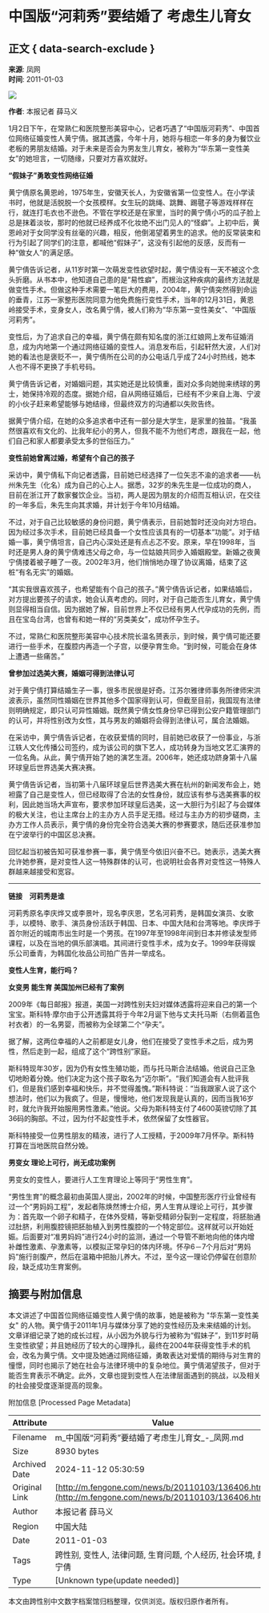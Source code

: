 # 中国版“河莉秀”要结婚了 考虑生儿育女

## 正文 { data-search-exclude }


**来源**: 凤网  
**时间**: 2011-01-03  

![](http://a3.img.fengone.com/7a2387c20b7560051695974e8ca70eea@100Q_800w)

**作者**: 本报记者 薛马义  

1月2日下午，在常熟仁和医院整形美容中心，记者巧遇了“中国版河莉秀”、中国首位网络征婚变性人黄宁倩。据其透露，今年十月，她将与相恋一年多的身为餐饮业老板的男朋友结婚。对于未来是否会为男友生儿育女，被称为“华东第一变性美女”的她坦言，一切随缘，只要对方喜欢就好。

**“假妹子”勇敢变性网络征婚**

黄宁倩原名黄恩岭，1975年生，安徽天长人，为安徽省第一位变性人。在小学读书时，他就是活脱脱一个女孩模样。女生玩的跳绳、跳舞、踢毽子等游戏样样在行，就连打毛衣也不逊色。不管在学校还是在家里，当时的黄宁倩小巧的瓜子脸上总是抹着淡妆，那时的他就已经养成不化妆绝不出门见人的“怪癖”。上初中后，黄恩岭对于女同学没有丝毫的兴趣，相反，他倒渴望着男生的追求。他的反常装束和行为引起了同学们的注意，都喊他“假妹子”，这没有引起他的反感，反而有一种“做女人”的满足感。

黄宁倩告诉记者，从11岁时第一次萌发变性欲望时起，黄宁倩没有一天不被这个念头折磨。从书本中，他知道自己患的是“易性癖”，而根治这种疾病的最终方法就是做变性手术。但做这种手术需要一笔巨大的费用，2004年，黄宁倩突然得到命运的垂青，江苏一家整形医院同意为他免费施行变性手术，当年的12月31日，黄恩岭接受手术，变身女人，改名黄宁倩，被人们称为“华东第一变性美女”、“中国版河莉秀”。

变性后，为了追求自己的幸福，黄宁倩在颇有知名度的浙江红娘网上发布征婚消息，成为内地第一个通过网络征婚的变性人。消息发布后，引起轩然大波，人们对她的看法也是褒贬不一，黄宁倩所在公司的办公电话几乎成了24小时热线，她本人也不得不更换了手机号码。

黄宁倩告诉记者，对婚姻问题，其实她还是比较慎重，面对众多向她抛来绣球的男士，她保持冷观的态度。据她介绍，自从网络征婚后，已经有不少来自上海、宁波的小伙子赶来希望能够与她结缘，但最终双方的沟通都以失败告终。

据黄宁倩介绍，在她的众多追求者中还有一部分是大学生，是家里的独苗。“我虽然很喜欢有文化的、比我年纪小的男人，但我不能不为他们考虑，跟我在一起，他们自己和家人都要承受太多的世俗压力。”

**变性前她曾离过婚，希望有个自己的孩子**

采访中，黄宁倩私下向记者透露，目前她已经选择了一位矢志不渝的追求者——杭州朱先生（化名）成为自己的心上人。据悉，32岁的朱先生是一位成功的商人，目前在浙江开了数家餐饮企业。当初，两人是因为朋友的介绍而互相认识，在交往的一年多后，朱先生向其求婚，并计划于今年10月结婚。

不过，对于自己比较敏感的身份问题，黄宁倩表示，目前她暂时还没向对方坦白。因为经过多次手术，目前她已经具备一个女性应该具有的一切基本“功能”。对于结婚一事，黄宁倩坦言，自己内心深处还是有点忐忑不安。原来，早在1998年，当时还是男人身的黄宁倩难违父母之命，与一位姑娘共同步入婚姻殿堂。新婚之夜黄宁倩搂着被子睡了一夜。2002年3月，他们悄悄地办理了协议离婚，结束了这桩“有名无实”的婚姻。

“其实我很喜欢孩子，也希望能有个自己的孩子。”黄宁倩告诉记者，如果结婚后，对方提出要孩子的请求，她会认真考虑的。同时，对于自己能否生儿育女，黄宁倩则显得相当自信。因为据她了解，目前世界上不仅已经有男人代孕成功的先例，而且在宝岛台湾，也曾有和她一样的“另类美女”，成功怀孕生子。

不过，常熟仁和医院整形美容中心技术院长温名赟表示，到时候，黄宁倩可能还要进行一些手术，在腹腔内再造一个子宫，以便孕育生命。“到时候，可能会在身体上遭遇一些痛苦。”

**曾参加过选美大赛，婚姻可得到法律认可**

对于黄宁倩打算结婚生子一事，很多市民很是好奇。江苏尔雅律师事务所律师宋洪波表示，虽然同性婚姻在世界其他多个国家得到认可，但截至目前，我国现有法律则明确规定，即只认可异性婚姻。既然黄宁倩女性身份早已得到公安户籍管理部门的认可，并将性别改为女性，其与男友的婚姻将会得到法律认可，属合法婚姻。

在采访中，黄宁倩告诉记者，在收获爱情的同时，目前她已收获了一份事业，与浙江轶人文化传播公司签约，成为该公司的旗下艺人，成功转身为当地文艺汇演界的一位名角。从此，黄宁倩开始了她的演艺生涯。2006年，她还成功跻身第十八届环球皇后世界选美大赛决赛。

黄宁倩告诉记者，当初第十八届环球皇后世界选美大赛在杭州的新闻发布会上，她袒露了自己是变性人，但已经取得了合法的女性身份，就应该有参与选美赛事的权利，因此她当场大声宣布，要求参加环球皇后选美，这一大胆行为引起了与会媒体的极大关注，也让主席台上的主办方人员手足无措。经过与主办方的初步磋商，主办方工作人员表示，黄宁倩的身份完全符合选美大赛的参赛要求，随后还获准参加在宁波举行的中国区总决赛。

回忆起当初被告知可获准参赛一事，黄宁倩至今依旧兴奋不已。她表示，选美大赛允许她参赛，是对变性人这一特殊群体的认可，也说明社会各界对变性这一特殊人群越来越接受和宽容。

---

**链接　河莉秀是谁**

河莉秀原名李庆烨又或李景叶，现名李庆恩，艺名河莉秀，是韩国女演员、女歌手，以模特、歌手、演员身份活跃于韩国、日本、中国大陆和台湾等地。李庆烨于首尔附近的城南市出生时是一个男孩。在1997年至1998年间到日本并修读发型师课程，以及在当地的俱乐部演唱。其间进行变性手术，成为女子。1999年获得娱乐公司垂青，为韩国化妆品公司拍广告并一举成名。

**变性人生育，能行吗？**

**女变男 能生育 美国加州已经有了案例**

2009年《每日邮报》报道，美国一对跨性别夫妇对媒体透露将迎来自己的第一个宝宝。斯科特·摩尔由于公开透露其将于今年2月诞下他与丈夫托马斯（右侧着蓝色衬衣者）的一名男婴，而被称为全球第二个“孕夫”。

据了解，这两位幸福的人之前都是女儿身，他们在接受了变性手术之后，成为男性，然后走到一起，组成了这个“跨性别”家庭。

斯科特现年30岁，因为仍有女性生殖功能，而与托马斯合法结婚。他说自己正急切地盼着分娩。他们决定为这个孩子取名为“迈尔斯”。“我们知道会有人批评我们，但是我们感到幸福和快乐，并不觉得羞愧。”斯科特说：“当我跟家人说了这个想法时，他们以为我疯了。但是，慢慢地，他们发现我是认真的，因而当我16岁时，就允许我开始服用男性激素。”他说。父母为斯科特支付了4600英镑切除了其36码的胸部。不过，因为付不起变性手术，依然保留了女性器官。

斯科特接受一位男性朋友的精液，进行了人工授精，于2009年7月怀孕。斯科特打算在当地医院自然分娩。

**男变女 理论上可行，尚无成功案例**

男变女的变性人，要进行人工生育理论上等同于“男性生育”。

“男性生育”的概念最初由英国人提出，2002年的时候，中国整形医疗行业曾经有过一个“男妈妈工程”，发起者陈焕然博士介绍，男人生育从理论上可行，其步骤为：首先取一个卵子和精子，在体外受精，等新受精卵分裂到一定程度，将胚胎通过肚脐，利用腹腔镜把胚胎植入到男性腹腔的一个特定部位。这样就可以开始妊娠。后面要对“准男妈妈”进行24小时的监测，通过一个导管不断地向他的体内增补雌性激素、孕激素等，以模拟正常孕妇的体内环境。怀孕6－7个月后对“男妈妈”施行剖腹产，然后在温箱中把胎儿养大。不过，至今这一理论仍停留在创意阶段，缺乏成功生育案例。

## 摘要与附加信息

<!-- tcd_abstract -->
本文讲述了中国首位网络征婚变性人黄宁倩的故事，她是被称为 "华东第一变性美女" 的人物。黄宁倩于2011年1月与媒体分享了她的变性经历及未来结婚的计划。文章详细记录了她的成长过程，从小因为外貌与行为被称为“假妹子”，到11岁时萌生变性欲望；并且她经历了较大的心理挣扎，最终在2004年获得变性手术的机会，改名为黄宁倩。文中提及她通过网络征婚，勇敢表达对爱情的期待与对生育的憧憬，同时也揭示了她在社会与法律环境中的复杂地位。黄宁倩渴望孩子，但对于能否生育表示不确定。此外，文章也提到变性人在法律层面遇到的挑战，以及相关的社会接受度逐渐提高的现象。
<!-- tcd_abstract_end -->

附加信息 [Processed Page Metadata]

| Attribute       | Value                                  |
|-----------------|----------------------------------------|
| Filename        | m_中国版“河莉秀”要结婚了考虑生儿育女_-_凤网.md                             |
| Size            | 8930 bytes                           |
| Archived Date   | 2024-11-12 05:30:59                             |
| Original Link   | [http://m.fengone.com/news/b/20110103/136406.html](http://m.fengone.com/news/b/20110103/136406.html)                       |
| Author          | 本报记者 薛马义                               |
| Region          | 中国大陆                               |
| Date            | 2011-01-03                                 |
| Tags            | 跨性别, 变性人, 法律问题, 生育问题, 个人经历, 社会环境, 黄宁倩                                 |
| Type            | [Unknown type(update needed)]                                 |
<!-- tcd_table_end -->

本文由跨性别中文数字档案馆归档整理，仅供浏览。版权归原作者所有。
